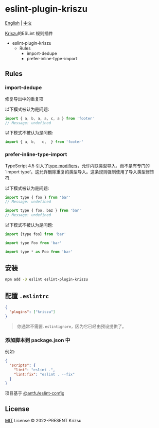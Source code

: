 # eslint-plugin-kriszu

[English](README.md) | [中文](README_ZH.md)

[Kriszu](https://github.com/wangsizhu0504/eslint-config)的ESLint 规则插件


* eslint-plugin-kriszu
    * Rules
        * import-dedupe
        * prefer-inline-type-import

## Rules

### import-dedupe

修复导出中的重复项

以下模式被认为是问题:

```js
import { a, b, a, a, c, a } from 'footer'
// Message: undefined
```

以下模式不被认为是问题:

```js
import { a, b,   c,  } from 'footer'
```


### prefer-inline-type-import


TypeScript 4.5 引入了[type modifiers](https://www.typescriptlang.org/docs/handbook/release-notes/typescript-4-5.html#type-modifiers-on-import-names)，允许内联类型导入，而不是有专门的`import type'。这允许删除重复的类型导入。这条规则强制使用了导入类型修饰符.

以下模式被认为是问题:

```js
import type { foo } from 'bar'
// Message: undefined

import type { foo, baz } from 'bar'
// Message: undefined
```

以下模式不被认为是问题:

```js
import {type foo} from 'bar'

import type Foo from 'bar'

import type * as Foo from 'bar'
```


## 安装

```bash
npm add -D eslint eslint-plugin-kriszu
```

## 配置 `.eslintrc`

```json
{
  "plugins": ["kriszu"]
}
```

> 你通常不需要`.eslintignore`，因为它已经由预设提供了。

### 添加脚本到 package.json 中

例如:

```json
{
  "scripts": {
    "lint": "eslint .",
    "lint:fix": "eslint . --fix"
  }
}
```

项目基于 [@antfu/eslint-config](https://github.com/antfu/eslint-config)

## License

[MIT](LICENSE) License © 2022-PRESENT Krizsu
